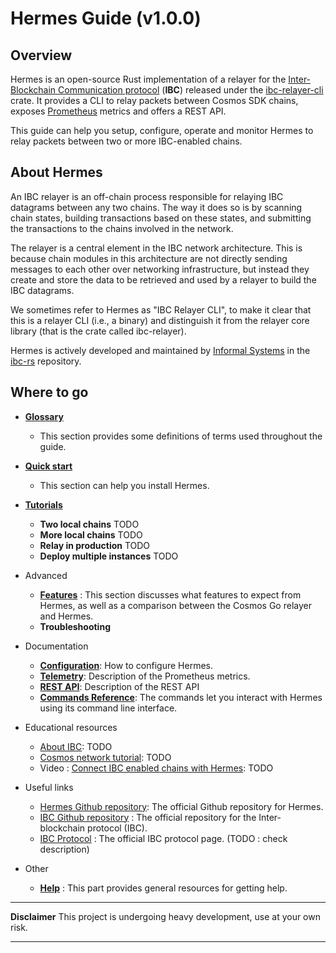 # Hermes Guide (v1.0.0)

## Overview 

Hermes is an open-source Rust implementation of a relayer for the
[Inter-Blockchain Communication protocol](https://ibc.cosmos.network) (**IBC**) released under the [ibc-relayer-cli](https://crates.io/crates/ibc-relayer-cli) crate. It provides a CLI to relay packets between Cosmos SDK chains, exposes [Prometheus](https://prometheus.io/) metrics and offers a REST API. 

This guide can help you setup, configure, operate and monitor Hermes to relay
packets between two or more IBC-enabled chains.

## About Hermes

An IBC relayer is an off-chain process responsible for relaying IBC datagrams between any two chains. The way it does so is by scanning chain states, building transactions based on these states, and submitting the transactions to the chains involved in the network.

The relayer is a central element in the IBC network architecture. This is because chain modules in this architecture are not directly sending messages to each other over networking infrastructure, but instead they create and store the data to be retrieved and used by a relayer to build the IBC datagrams.

We sometimes refer to Hermes as "IBC Relayer CLI", to make it clear that this is a relayer CLI (i.e., a binary) and distinguish it from the relayer core library (that is the crate called ibc-relayer).

Hermes is actively developed and maintained by [Informal Systems](https://informal.systems) in the [ibc-rs](https://github.com/informalsystems/ibc-rs) repository.

## Where to go

* **[Glossary](./glossary.md)**

  - This section provides some definitions of terms used throughout the guide.


* **[Quick start](./quick_start/index.md)**

  - This section can help you install Hermes.

* **[Tutorials](./tutorials/index.md)**

  - **Two local chains** TODO
  - **More local chains** TODO
  - **Relay in production** TODO
  - **Deploy multiple instances** TODO

* Advanced
  - **[Features](./features.md)** : This section discusses what features to expect from Hermes, as well as a comparison between the Cosmos Go relayer and Hermes.
  - **Troubleshooting**

* Documentation
  - **[Configuration](./config.md)**: How to configure Hermes.
  - **[Telemetry](./telemetry.md)**: Description of the Prometheus metrics.
  - **[REST API](./rest-api.md)**: Description of the REST API
  - **[Commands Reference](./commands/index.md)**: The commands let you interact with Hermes using its command line interface.

* Educational resources
  - [About IBC](https://ibc.cosmos.network/): TODO 
  - [Cosmos network tutorial](https://tutorials.cosmos.network/academy/4-ibc/what-is-ibc.html#): TODO 
  - Video : [Connect IBC enabled chains with Hermes](https://www.youtube.com/watch?v=_xQDTj1PcEw&t=4289s): TODO 

* Useful links
  - [Hermes Github repository](https://github.com/informalsystems/ibc-rs): The official Github repository for Hermes.
  - [IBC Github repository](https://github.com/cosmos/ics) : The official repository for the Inter-blockchain protocol (IBC).
  - [IBC Protocol](https://ibcprotocol.org) : The official IBC protocol page. (TODO : check description)

* Other

  - **[Help](./help.md)** : This part provides general resources for getting help.

---

__Disclaimer__ This project is undergoing heavy development, use at your own risk.

---

[^ibc]: [The Interblockchain Communication Protocol: An Overview](https://arxiv.org/pdf/2006.15918.pdf)
